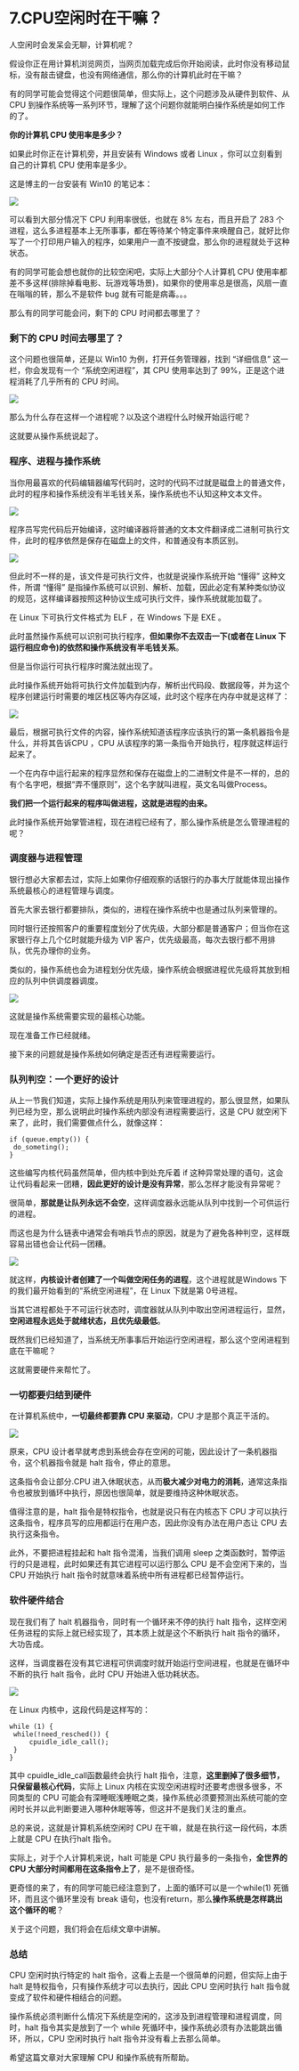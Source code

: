 # 7.CPU空闲时在干嘛？

人空闲时会发呆会无聊，计算机呢？&#x20;

假设你正在用计算机浏览网页，当网页加载完成后你开始阅读，此时你没有移动鼠标，没有敲击键盘，也没有网络通信，那么你的计算机此时在干嘛？&#x20;

有的同学可能会觉得这个问题很简单，但实际上，这个问题涉及从硬件到软件、从 CPU 到操作系统等一系列环节，理解了这个问题你就能明白操作系统是如何工作的了。

**你的计算机 CPU 使用率是多少？**

如果此时你正在计算机旁，并且安装有 Windows 或者 Linux ，你可以立刻看到自己的计算机 CPU 使用率是多少。&#x20;

这是博主的一台安装有 Win10 的笔记本：

![](.gitbook/assets/7\_1.jpg)

可以看到大部分情况下 CPU 利用率很低，也就在 8% 左右，而且开启了 283 个进程，这么多进程基本上无所事事，都在等待某个特定事件来唤醒自己，就好比你写了一个打印用户输入的程序，如果用户一直不按键盘，那么你的进程就处于这种状态。&#x20;

有的同学可能会想也就你的比较空闲吧，实际上大部分个人计算机 CPU 使用率都差不多这样(排除掉看电影、玩游戏等场景)，如果你的使用率总是很高，风扇一直在嗡嗡的转，那么不是软件 bug 就有可能是病毒。。。&#x20;

那么有的同学可能会问，剩下的 CPU 时间都去哪里了？

### 剩下的 CPU 时间去哪里了？

这个问题也很简单，还是以 Win10 为例，打开任务管理器，找到 “详细信息” 这一栏，你会发现有一个 “系统空闲进程”，其 CPU 使用率达到了 99%，正是这个进程消耗了几乎所有的 CPU 时间。

![](.gitbook/assets/7\_2.jpg)

那么为什么存在这样一个进程呢？以及这个进程什么时候开始运行呢？&#x20;

这就要从操作系统说起了。

### 程序、进程与操作系统&#x20;

当你用最喜欢的代码编辑器编写代码时，这时的代码不过就是磁盘上的普通文件，此时的程序和操作系统没有半毛钱关系，操作系统也不认知这种文本文件。

![](.gitbook/assets/7\_3.jpg)

程序员写完代码后开始编译，这时编译器将普通的文本文件翻译成二进制可执行文件，此时的程序依然是保存在磁盘上的文件，和普通没有本质区别。

![](.gitbook/assets/7\_4.jpg)

但此时不一样的是，该文件是可执行文件，也就是说操作系统开始 “懂得” 这种文件，所谓 “懂得” 是指操作系统可以识别、解析、加载，因此必定有某种类似协议的规范，这样编译器按照这种协议生成可执行文件，操作系统就能加载了。&#x20;

在 Linux 下可执行文件格式为 ELF ，在 Windows 下是 EXE 。&#x20;

此时虽然操作系统可以识别可执行程序，**但如果你不去双击一下(或者在 Linux 下运行相应命令)的依然和操作系统没有半毛钱关系**。&#x20;

但是当你运行可执行程序时魔法就出现了。&#x20;

此时操作系统开始将可执行文件加载到内存，解析出代码段、数据段等，并为这个程序创建运行时需要的堆区栈区等内存区域，此时这个程序在内存中就是这样了：

![](.gitbook/assets/7\_5.jpg)

最后，根据可执行文件的内容，操作系统知道该程序应该执行的第一条机器指令是什么，并将其告诉CPU ，CPU 从该程序的第一条指令开始执行，程序就这样运行起来了。&#x20;

一个在内存中运行起来的程序显然和保存在磁盘上的二进制文件是不一样的，总的有个名字吧，根据“弄不懂原则”，这个名字就叫进程，英文名叫做Process。&#x20;

**我们把一个运行起来的程序叫做进程，这就是进程的由来。**&#x20;

此时操作系统开始掌管进程，现在进程已经有了，那么操作系统是怎么管理进程的呢？

### 调度器与进程管理

银行想必大家都去过，实际上如果你仔细观察的话银行的办事大厅就能体现出操作系统最核心的进程管理与调度。&#x20;

首先大家去银行都要排队，类似的，进程在操作系统中也是通过队列来管理的。&#x20;

同时银行还按照客户的重要程度划分了优先级，大部分都是普通客户；但当你在这家银行存上几个亿时就能升级为 VIP 客户，优先级最高，每次去银行都不用排队，优先办理你的业务。&#x20;

类似的，操作系统也会为进程划分优先级，操作系统会根据进程优先级将其放到相应的队列中供调度器调度。

![](.gitbook/assets/7\_6.jpg)

这就是操作系统需要实现的最核心功能。&#x20;

现在准备工作已经就绪。&#x20;

接下来的问题就是操作系统如何确定是否还有进程需要运行。

### 队列判空：一个更好的设计

从上一节我们知道，实际上操作系统是用队列来管理进程的，那么很显然，如果队列已经为空，那么说明此时操作系统内部没有进程需要运行，这是 CPU 就空闲下来了，此时，我们需要做点什么，就像这样：

```
if (queue.empty()) {
 do_someting();
}
```

这些编写内核代码虽然简单，但内核中到处充斥着 if 这种异常处理的语句，这会让代码看起来一团糟，**因此更好的设计是没有异常**，那么怎样才能没有异常呢？&#x20;

很简单，**那就是让队列永远不会空**，这样调度器永远能从队列中找到一个可供运行的进程。&#x20;

而这也是为什么链表中通常会有哨兵节点的原因，就是为了避免各种判空，这样既容易出错也会让代码一团糟。

![](.gitbook/assets/7\_7.jpg)

就这样，**内核设计者创建了一个叫做空闲任务的进程**，这个进程就是Windows 下的我们最开始看到的“系统空闲进程”，在 Linux 下就是第 0号进程。&#x20;

当其它进程都处于不可运行状态时，调度器就从队列中取出空闲进程运行，显然，**空闲进程永远处于就绪状态，且优先级最低**。&#x20;

既然我们已经知道了，当系统无所事事后开始运行空闲进程，那么这个空闲进程到底在干嘛呢？&#x20;

这就需要硬件来帮忙了。

### 一切都要归结到硬件

在计算机系统中，**一切最终都要靠 CPU 来驱动**，CPU 才是那个真正干活的。

![](.gitbook/assets/7\_8.jpg)

原来，CPU 设计者早就考虑到系统会存在空闲的可能，因此设计了一条机器指令，这个机器指令就是 halt 指令，停止的意思。&#x20;

这条指令会让部分.CPU 进入休眠状态，从而**极大减少对电力的消耗**，通常这条指令也被放到循环中执行，原因也很简单，就是要维持这种休眠状态。&#x20;

值得注意的是，halt 指令是特权指令，也就是说只有在内核态下 CPU 才可以执行这条指令，程序员写的应用都运行在用户态，因此你没有办法在用户态让 CPU 去执行这条指令。&#x20;

此外，不要把进程挂起和 halt 指令混淆，当我们调用 sleep 之类函数时，暂停运行的只是进程，此时如果还有其它进程可以运行那么 CPU 是不会空闲下来的，当 CPU 开始执行 halt 指令时就意味着系统中所有进程都已经暂停运行。

### 软件硬件结合

现在我们有了 halt 机器指令，同时有一个循环来不停的执行 halt 指令，这样空闲任务进程的实际上就已经实现了，其本质上就是这个不断执行 halt 指令的循环，大功告成。&#x20;

这样，当调度器在没有其它进程可供调度时就开始运行空间进程，也就是在循环中不断的执行 halt 指令，此时 CPU 开始进入低功耗状态。

![](.gitbook/assets/7\_9.jpg)

在 Linux 内核中，这段代码是这样写的：

```
while (1) {
 while(!need_resched()) {
     cpuidle_idle_call();  
 }
}
```

其中 cpuidle\_idle\_call函数最终会执行 halt 指令，注意，**这里删掉了很多细节，只保留最核心代码**，实际上 Linux 内核在实现空闲进程时还要考虑很多很多，不同类型的 CPU 可能会有深睡眠浅睡眠之类，操作系统必须要预测出系统可能的空闲时长并以此判断要进入哪种休眠等等，但这并不是我们关注的重点。&#x20;

总的来说，这就是计算机系统空闲时 CPU 在干嘛，就是在执行这一段代码，本质上就是 CPU 在执行halt 指令。&#x20;

实际上，对于个人计算机来说，halt 可能是 CPU 执行最多的一条指令，**全世界的 CPU 大部分时间都用在这条指令上了**，是不是很奇怪。&#x20;

更奇怪的来了，有的同学可能已经注意到了，上面的循环可以是一个while(1) 死循环，而且这个循环里没有 break 语句，也没有return，那么**操作系统是怎样跳出这个循环的呢**？&#x20;

关于这个问题，我们将会在后续文章中讲解。

### 总结

CPU 空闲时执行特定的 halt 指令，这看上去是一个很简单的问题，但实际上由于 halt 是特权指令，只有操作系统才可以去执行，因此 CPU 空闲时执行 halt 指令就变成了软件和硬件相结合的问题。&#x20;

操作系统必须判断什么情况下系统是空闲的，这涉及到进程管理和进程调度，同时，halt 指令其实是放到了一个 while 死循环中，操作系统必须有办法能跳出循环，所以，CPU 空闲时执行 halt 指令并没有看上去那么简单。&#x20;

希望这篇文章对大家理解 CPU 和操作系统有所帮助。

